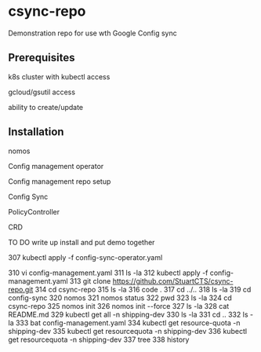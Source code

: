 # csync-repo
Demonstration repo for use wth Google Config sync

## Prerequisites
k8s cluster with kubectl access

gcloud/gsutil access

ability to create/update 

## Installation

nomos

Config management operator

Config management repo setup


Config Sync


PolicyController

CRD




TO DO write up install and put demo together

307  kubectl apply -f config-sync-operator.yaml

  310  vi config-management.yaml
  311  ls -la
  312  kubectl apply -f config-management.yaml
  313  git clone https://github.com/StuartCTS/csync-repo.git
  314  cd csync-repo
  315  ls -la
  316  code .
  317  cd ../..
  318  ls -la
  319  cd config-sync
  320  nomos
  321  nomos status
  322  pwd
  323  ls -la
  324  cd csync-repo
  325  nomos init
  326  nomos init --force
  327  ls -la
  328  cat README.md
  329  kubectl get all -n shipping-dev
  330  ls -la
  331  cd ..
  332  ls -la
  333  bat config-management.yaml
  334  kubectl get resource-quota -n shipping-dev
  335  kubectl get resourcequota -n shipping-dev
  336  kubectl get resourcequota -n shipping-dev
  337  tree
  338  history